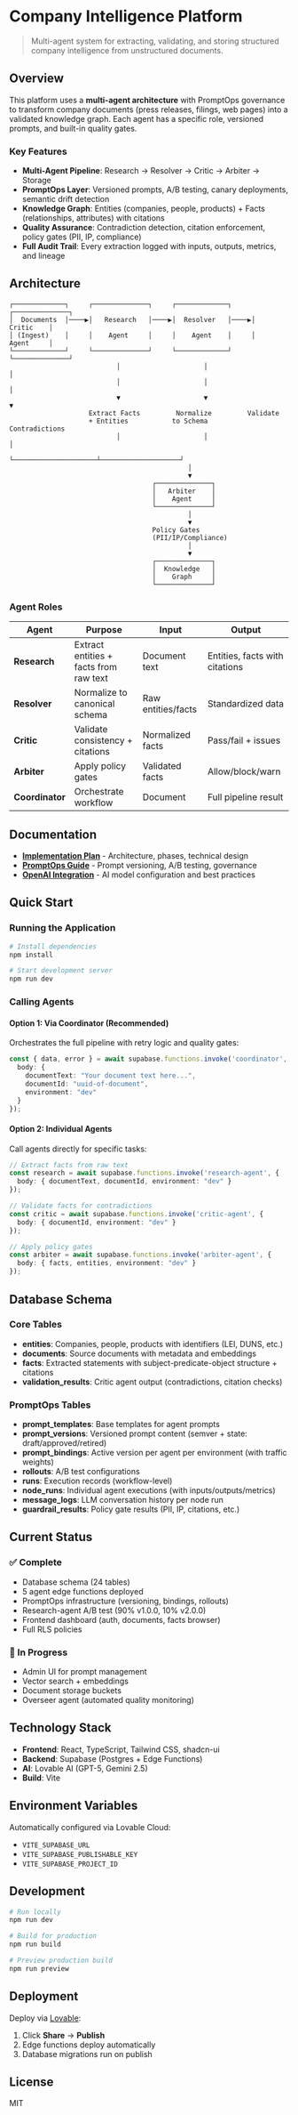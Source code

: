 # Company Intelligence Platform

> Multi-agent system for extracting, validating, and storing structured company intelligence from unstructured documents.

## Overview

This platform uses a **multi-agent architecture** with PromptOps governance to transform company documents (press releases, filings, web pages) into a validated knowledge graph. Each agent has a specific role, versioned prompts, and built-in quality gates.

### Key Features

- **Multi-Agent Pipeline**: Research → Resolver → Critic → Arbiter → Storage
- **PromptOps Layer**: Versioned prompts, A/B testing, canary deployments, semantic drift detection
- **Knowledge Graph**: Entities (companies, people, products) + Facts (relationships, attributes) with citations
- **Quality Assurance**: Contradiction detection, citation enforcement, policy gates (PII, IP, compliance)
- **Full Audit Trail**: Every extraction logged with inputs, outputs, metrics, and lineage

## Architecture

```
┌─────────────┐     ┌──────────────┐     ┌─────────────┐     ┌──────────────┐
│  Documents  │────▶│   Research   │────▶│  Resolver   │────▶│    Critic    │
│ (Ingest)    │     │    Agent     │     │    Agent    │     │    Agent     │
└─────────────┘     └──────────────┘     └─────────────┘     └──────────────┘
                           │                     │                    │
                           │                     │                    │
                           ▼                     ▼                    ▼
                    Extract Facts         Normalize         Validate
                    + Entities           to Schema        Contradictions
                           │                     │                    │
                           └─────────────────────┴────────────────────┘
                                             │
                                             ▼
                                    ┌──────────────┐
                                    │   Arbiter    │
                                    │    Agent     │
                                    └──────────────┘
                                             │
                                             ▼
                                    Policy Gates
                                    (PII/IP/Compliance)
                                             │
                                             ▼
                                    ┌──────────────┐
                                    │  Knowledge   │
                                    │    Graph     │
                                    └──────────────┘
```

### Agent Roles

| Agent | Purpose | Input | Output |
|-------|---------|-------|--------|
| **Research** | Extract entities + facts from raw text | Document text | Entities, facts with citations |
| **Resolver** | Normalize to canonical schema | Raw entities/facts | Standardized data |
| **Critic** | Validate consistency + citations | Normalized facts | Pass/fail + issues |
| **Arbiter** | Apply policy gates | Validated facts | Allow/block/warn |
| **Coordinator** | Orchestrate workflow | Document | Full pipeline result |

## Documentation

- **[Implementation Plan](./IMPLEMENTATION_PLAN.md)** - Architecture, phases, technical design
- **[PromptOps Guide](./docs/PROMPTOPS_GUIDE.md)** - Prompt versioning, A/B testing, governance
- **[OpenAI Integration](./docs/OPENAI_INTEGRATION_GUIDE.md)** - AI model configuration and best practices

## Quick Start

### Running the Application

```bash
# Install dependencies
npm install

# Start development server
npm run dev
```

### Calling Agents

#### Option 1: Via Coordinator (Recommended)

Orchestrates the full pipeline with retry logic and quality gates:

```typescript
const { data, error } = await supabase.functions.invoke('coordinator', {
  body: {
    documentText: "Your document text here...",
    documentId: "uuid-of-document",
    environment: "dev"
  }
});
```

#### Option 2: Individual Agents

Call agents directly for specific tasks:

```typescript
// Extract facts from raw text
const research = await supabase.functions.invoke('research-agent', {
  body: { documentText, documentId, environment: "dev" }
});

// Validate facts for contradictions
const critic = await supabase.functions.invoke('critic-agent', {
  body: { documentId, environment: "dev" }
});

// Apply policy gates
const arbiter = await supabase.functions.invoke('arbiter-agent', {
  body: { facts, entities, environment: "dev" }
});
```

## Database Schema

### Core Tables

- **entities**: Companies, people, products with identifiers (LEI, DUNS, etc.)
- **documents**: Source documents with metadata and embeddings
- **facts**: Extracted statements with subject-predicate-object structure + citations
- **validation_results**: Critic agent output (contradictions, citation checks)

### PromptOps Tables

- **prompt_templates**: Base templates for agent prompts
- **prompt_versions**: Versioned prompt content (semver + state: draft/approved/retired)
- **prompt_bindings**: Active version per agent per environment (with traffic weights)
- **rollouts**: A/B test configurations
- **runs**: Execution records (workflow-level)
- **node_runs**: Individual agent executions (with inputs/outputs/metrics)
- **message_logs**: LLM conversation history per node run
- **guardrail_results**: Policy gate results (PII, IP, citations, etc.)

## Current Status

### ✅ Complete

- Database schema (24 tables)
- 5 agent edge functions deployed
- PromptOps infrastructure (versioning, bindings, rollouts)
- Research-agent A/B test (90% v1.0.0, 10% v2.0.0)
- Frontend dashboard (auth, documents, facts browser)
- Full RLS policies

### 🚧 In Progress

- Admin UI for prompt management
- Vector search + embeddings
- Document storage buckets
- Overseer agent (automated quality monitoring)

## Technology Stack

- **Frontend**: React, TypeScript, Tailwind CSS, shadcn-ui
- **Backend**: Supabase (Postgres + Edge Functions)
- **AI**: Lovable AI (GPT-5, Gemini 2.5)
- **Build**: Vite

## Environment Variables

Automatically configured via Lovable Cloud:

- `VITE_SUPABASE_URL`
- `VITE_SUPABASE_PUBLISHABLE_KEY`
- `VITE_SUPABASE_PROJECT_ID`

## Development

```bash
# Run locally
npm run dev

# Build for production
npm run build

# Preview production build
npm run preview
```

## Deployment

Deploy via [Lovable](https://lovable.dev/projects/a68c4d93-b210-4a9a-898c-1b31e1e5b8da):

1. Click **Share** → **Publish**
2. Edge functions deploy automatically
3. Database migrations run on publish

## License

MIT
